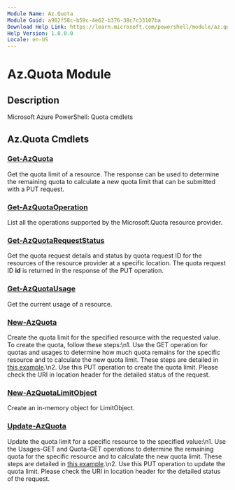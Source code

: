```yaml
---
Module Name: Az.Quota
Module Guid: a902f58c-b59c-4e62-b376-38c7c33107ba
Download Help Link: https://learn.microsoft.com/powershell/module/az.quota
Help Version: 1.0.0.0
Locale: en-US
---
```


# Az.Quota Module
## Description
Microsoft Azure PowerShell: Quota cmdlets

## Az.Quota Cmdlets
### [Get-AzQuota](Get-AzQuota.md)
Get the quota limit of a resource.
The response can be used to determine the remaining quota to calculate a new quota limit that can be submitted with a PUT request.

### [Get-AzQuotaOperation](Get-AzQuotaOperation.md)
List all the operations supported by the Microsoft.Quota resource provider.

### [Get-AzQuotaRequestStatus](Get-AzQuotaRequestStatus.md)
Get the quota request details and status by quota request ID for the resources of the resource provider at a specific location.
The quota request ID **id** is returned in the response of the PUT operation.

### [Get-AzQuotaUsage](Get-AzQuotaUsage.md)
Get the current usage of a resource.

### [New-AzQuota](New-AzQuota.md)
Create the quota limit for the specified resource with the requested value.
To create the quota, follow these steps:\n1.
Use the GET operation for quotas and usages to determine how much quota remains for the specific resource and to calculate the new quota limit.
These steps are detailed in [this example](https://techcommunity.microsoft.com/t5/azure-governance-and-management/using-the-new-quota-rest-api/ba-p/2183670).\n2.
Use this PUT operation to create the quota limit.
Please check the URI in location header for the detailed status of the request.

### [New-AzQuotaLimitObject](New-AzQuotaLimitObject.md)
Create an in-memory object for LimitObject.

### [Update-AzQuota](Update-AzQuota.md)
Update the quota limit for a specific resource to the specified value:\n1.
Use the Usages-GET and Quota-GET operations to determine the remaining quota for the specific resource and to calculate the new quota limit.
These steps are detailed in [this example](https://techcommunity.microsoft.com/t5/azure-governance-and-management/using-the-new-quota-rest-api/ba-p/2183670).\n2.
Use this PUT operation to update the quota limit.
Please check the URI in location header for the detailed status of the request.

